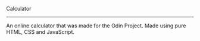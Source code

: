 Calculator
**********

An online calculator that was made for the Odin Project. Made using pure HTML, CSS and JavaScript.